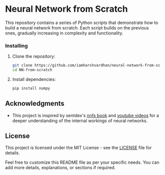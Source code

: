# Neural Network from Scratch

This repository contains a series of Python scripts that demonstrate how to build a neural network from scratch. Each script builds on the previous ones, gradually increasing in complexity and functionality.

### Installing

1. Clone the repository:
    ```bash
    git clone https://github.com/iamharshvardhan/neural-network-from-scratch.git
    cd NN-from-scratch
    ```

2. Install dependencies:
    ```bash
    pip install numpy
    ```

## Acknowledgments

- This project is inspired by sentdex's [nnfs book](https://nnfs.io/) and [youtube videos](https://www.youtube.com/playlist?list=PLQVvvaa0QuDcjD5BAw2DxE6OF2tius3V3) for a deeper understanding of the internal workings of neural networks.

## License

This project is licensed under the MIT License - see the [LICENSE](./LICENSE) file for details.

Feel free to customize this README file as per your specific needs. You can add more details, explanations, or sections if required.
